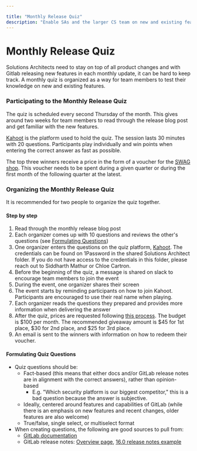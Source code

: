 ```yaml
---

title: "Monthly Release Quiz"
description: "Enable SAs and the larger CS team on new and existing features with a monthly quiz event"
---
```



# Monthly Release Quiz

Solutions Architects need to stay on top of all product changes and with Gitlab releasing new features in each monthly update, it can be hard to keep track.
A monthly quiz is organized as a way for team members to test their knowledge on new and existing features.

### Participating to the Monthly Release Quiz

The quiz is scheduled every second Thursday of the month. This gives around two weeks for team members to read through the release blog post and get familiar with the new features.

[Kahoot](https://kahoot.it/) is the platform used to hold the quiz. The session lasts 30 minutes with 20 questions. Participants play individually and win points when entering the correct answer as fast as possible.

The top three winners receive a price in the form of a voucher for the [SWAG shop](https://shop.gitlab.com/).
This voucher needs to be spent during a given quarter or during the first month of the following quarter at the latest.

### Organizing the Monthly Release Quiz

It is recommended for two people to organize the quiz together.

#### Step by step

1. Read through the monthly release blog post
2. Each organizer comes up with 10 questions and reviews the other's questions (see [Formulating Questions](#formulating-quiz-questions))
3. One organizer enters the questions on the quiz platform, [Kahoot](https://kahoot.it/). The credentials can be found on 1Password in the shared Solutions Architect folder. If you do not have access to the credentials in this folder, please reach out to Siddharth Mathur or Chloe Cartron. 
4. Before the beginning of the quiz, a message is shared on slack to encourage team members to join the event
5. During the event, one organizer shares their screen
6. The event starts by reminding participants on how to join Kahoot. Participants are encouraged to use their real name when playing.
7. Each organizer reads the questions they prepared and provides more information when delivering the answer
8. After the quiz, prices are requested following [this process](/handbook/marketing/brand-and-product-marketing/brand/merchandise-handling/#organizing-a-giveaway-or-gift).
The budget is $100 per month. The recommended giveaway amount is $45 for 1st place, $30 for 2nd place, and $25 for 3rd place.
9. An email is sent to the winners with information on how to redeem their voucher.

#### Formulating Quiz Questions

- Quiz questions should be:
    - Fact-based (this means that either docs and/or GitLab release notes are in alignment with the correct answers), rather than opinion-based
        - E.g. "Which security platform is our biggest competitor," this is a bad question because the answer is subjective.
    - Ideally, centered around features and capabilities of GitLab (while there is an emphasis on new features and recent changes, older features are also welcome)
    - True/false, single select, or multiselect format
- When creating questions, the following are good sources to pull from:
    - [GitLab documentation](https://docs.gitlab.com)
    - GitLab release notes: [Overview page](https://about.gitlab.com/releases/categories/releases/), [16.0 release notes example](https://about.gitlab.com/releases/2023/05/22/gitlab-16-0-released/#key-features)